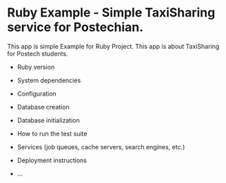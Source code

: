 # Ruby Example - Simple TaxiSharing service for Postechian.

This app is simple Example for Ruby Project. This app is about TaxiSharing for Postech students.

* Ruby version

* System dependencies

* Configuration

* Database creation

* Database initialization

* How to run the test suite

* Services (job queues, cache servers, search engines, etc.)

* Deployment instructions

* ...
